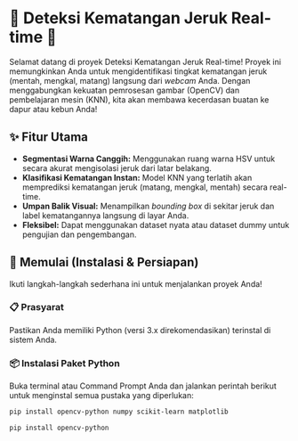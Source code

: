 # 🍊 Deteksi Kematangan Jeruk Real-time 🍊

Selamat datang di proyek Deteksi Kematangan Jeruk Real-time! Proyek ini memungkinkan Anda untuk mengidentifikasi tingkat kematangan jeruk (mentah, mengkal, matang) langsung dari _webcam_ Anda. Dengan menggabungkan kekuatan pemrosesan gambar (OpenCV) dan pembelajaran mesin (KNN), kita akan membawa kecerdasan buatan ke dapur atau kebun Anda!

## ✨ Fitur Utama

- **Segmentasi Warna Canggih:** Menggunakan ruang warna HSV untuk secara akurat mengisolasi jeruk dari latar belakang.
- **Klasifikasi Kematangan Instan:** Model KNN yang terlatih akan memprediksi kematangan jeruk (matang, mengkal, mentah) secara real-time.
- **Umpan Balik Visual:** Menampilkan _bounding box_ di sekitar jeruk dan label kematangannya langsung di layar Anda.
- **Fleksibel:** Dapat menggunakan dataset nyata atau dataset dummy untuk pengujian dan pengembangan.

## 🚀 Memulai (Instalasi & Persiapan)

Ikuti langkah-langkah sederhana ini untuk menjalankan proyek Anda!

### 📋 Prasyarat

Pastikan Anda memiliki Python (versi 3.x direkomendasikan) terinstal di sistem Anda.

### 📦 Instalasi Paket Python

Buka terminal atau Command Prompt Anda dan jalankan perintah berikut untuk menginstal semua pustaka yang diperlukan:

```bash
pip install opencv-python numpy scikit-learn matplotlib

pip install opencv-python
```
